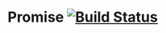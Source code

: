 # Promise [![Build Status](https://travis-ci.org/buth/pipeline.svg?branch=master)](https://travis-ci.org/buth/pipeline)
